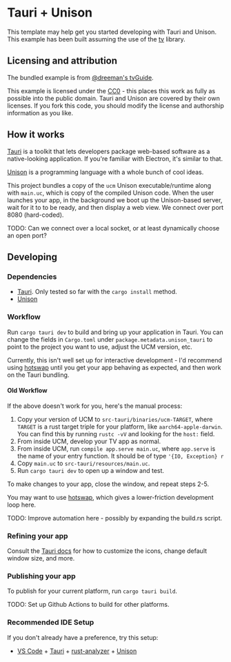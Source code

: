 # Tauri + Unison

This template may help get you started developing with Tauri and
Unison. This example has been built assuming the use of the
[tv](https://share.unison-lang.org/@dfreeman/tv) library.


## Licensing and attribution

The bundled example is from [@dreeman's tvGuide](https://share.unison-lang.org/@dfreeman/tvGuide).

This example is licensed under the
[CC0](https://creativecommons.org/public-domain/cc0/) - this places this work
as fully as possible into the public domain. Tauri and Unison are covered by
their own licenses. If you fork this code, you should modify the license and
authorship information as you like.


## How it works

[Tauri](https://tauri.app/) is a toolkit that lets developers package web-based software as a
native-looking application. If you're familiar with Electron, it's similar to
that.

[Unison](https://www.unison-lang.org/) is a programming language with a whole bunch of cool ideas.

This project bundles a copy of the `ucm` Unison executable/runtime along with
`main.uc`, which is copy of the compiled Unison code. When the user launches
your app, in the background we boot up the Unison-based server, wait for it to
to be ready, and then display a web view. We connect over port 8080 (hard-coded).

TODO: Can we connect over a local socket, or at least dynamically choose an open port?

## Developing

### Dependencies

* [Tauri](https://tauri.app/). Only tested so far with the `cargo install` method.
* [Unison](https://www.unison-lang.org/)

### Workflow

Run `cargo tauri dev` to build and bring up your application in Tauri. You can
change the fields in `Cargo.toml` under `package.metadata.unison_tauri` to
point to the project you want to use, adjust the UCM version, etc.

Currently, this isn't well set up for interactive development - I'd recommend using
[hotswap](https://share.unison-lang.org/@dfreeman/hotswap) until you get your
app behaving as expected, and then work on the Tauri bundling.


#### Old Workflow

If the above doesn't work for you, here's the manual process:

1. Copy your version of UCM to `src-tauri/binaries/ucm-TARGET`, where `TARGET` is a rust target triple for your platform, like `aarch64-apple-darwin`. You can find this by running `rustc -vV` and looking for the `host:` field.
2. From inside UCM, develop your TV app as normal.
3. From inside UCM, run `compile app.serve main.uc`, where `app.serve` is the name of your entry function. It should be of type `'{IO, Exception} r`
4. Copy `main.uc` to `src-tauri/resources/main.uc`.
5. Run `cargo tauri dev` to open up a window and test.

To make changes to your app, close the window, and repeat steps 2-5.

You may want to use [hotswap](https://share.unison-lang.org/@dfreeman/hotswap),
which gives a lower-friction development loop here.

TODO: Improve automation here - possibly by expanding the build.rs script.

### Refining your app

Consult the [Tauri docs](https://tauri.app/v1/guides/features/) for how to
customize the icons, change default window size, and more.

### Publishing your app

To publish for your current platform, run `cargo tauri build`.

TODO: Set up Github Actions to build for other platforms.

### Recommended IDE Setup

If you don't already have a preference, try this setup:

- [VS Code](https://code.visualstudio.com/) + [Tauri](https://marketplace.visualstudio.com/items?itemName=tauri-apps.tauri-vscode) + [rust-analyzer](https://marketplace.visualstudio.com/items?itemName=rust-lang.rust-analyzer) + [Unison](https://marketplace.visualstudio.com/items?itemName=unison-lang.unison)
